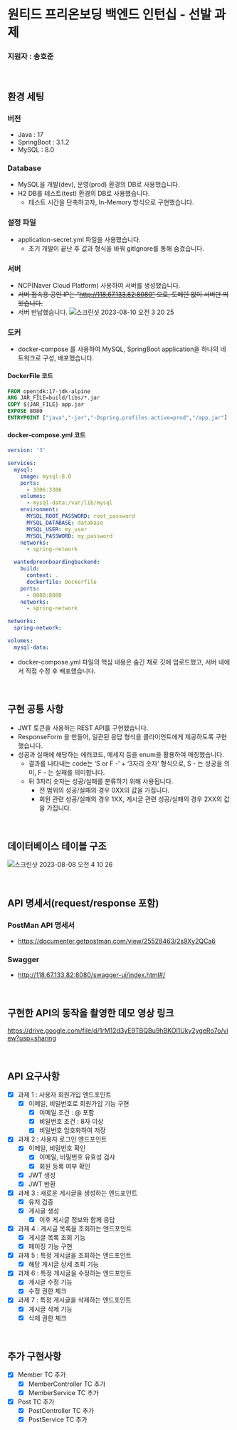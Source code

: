 # 원티드 프리온보딩 백엔드 인턴십 - 선발 과제

### 지원자 : 송호준

<br>

## 환경 세팅

### 버전

- Java : 17
- SpringBoot : 3.1.2
- MySQL : 8.0

### Database

- MySQL을 개발(dev), 운영(prod) 환경의 DB로 사용했습니다.
- H2 DB를 테스트(test) 환경의 DB로 사용했습니다.
    - 테스트 시간을 단축하고자, In-Memory 방식으로 구현했습니다.

### 설정 파일

- application-secret.yml 파일을 사용했습니다.
    - 초기 개발이 끝난 후 값과 형식을 바꿔 gitIgnore를 통해 숨겼습니다.

### 서버

- NCP(Naver Cloud Platform) 사용하여 서버를 생성했습니다.
- ~~서버 접속용 공인 IP는 “http://118.67.133.82:8080” 으로, 도메인 없이 서버만 띄웠습니다.~~
- 서버 반납했습니다.
![스크린샷 2023-08-10 오전 3 20 25](https://github.com/hojunking96/wanted-pre-onboarding-backend/assets/99067128/6260bea2-420b-4b55-862a-915f710c04b1)
### 도커

- docker-compose 를 사용하여 MySQL, SpringBoot application을 하나의 네트워크로 구성, 배포했습니다.
#### DockerFile 코드

```dockerfile
FROM openjdk:17-jdk-alpine
ARG JAR_FILE=build/libs/*.jar
COPY ${JAR_FILE} app.jar
EXPOSE 8080
ENTRYPOINT ["java","-jar","-Dspring.profiles.active=prod","/app.jar"]
```

#### docker-compose.yml 코드

```yaml
version: '3'

services:
  mysql:
    image: mysql:8.0
    ports:
      - 3306:3306
    volumes:
      - mysql-data:/var/lib/mysql
    environment:
      MYSQL_ROOT_PASSWORD: root_password
      MYSQL_DATABASE: database
      MYSQL_USER: my_user
      MYSQL_PASSWORD: my_password
    networks:
      - spring-network

  wantedpreonboardingbackend:
    build:
      context: .
      dockerfile: Dockerfile
    ports:
      - 8080:8080
    networks:
      - spring-network

networks:
  spring-network:

volumes:
  mysql-data:
```

- docker-compose.yml 파일의 핵심 내용은 숨긴 채로 깃에 업로드했고, 서버 내에서 직접 수정 후 배포했습니다.

<br>

## 구현 공통 사항

- JWT 토큰을 사용하는 REST API를 구현했습니다.
- ResponseForm 을 만들어, 일관된 응답 형식을 클라이언트에게 제공하도록 구현했습니다.
- 성공과 실패에 해당하는 에러코드, 메세지 등을 enum을 활용하여 매칭했습니다.
    - 결과를 나타내는 code는 ‘S or F -’ + ‘3자리 숫자’ 형식으로, S - 는 성공을 의미, F - 는 실패를 의미합니다.
    - 뒤 3자리 숫자는 성공/실패를 분류하기 위해 사용됩니다.
        - 전 범위의 성공/실패의 경우 0XX의 값을 가집니다.
        - 회원 관련 성공/실패의 경우 1XX, 게시글 관련 성공/실패의 경우 2XX의 값을 가집니다.

<br>

## 데이터베이스 테이블 구조

![스크린샷 2023-08-08 오전 4 10 26](https://github.com/hojunking96/wanted-pre-onboarding-backend/assets/99067128/dd135320-a003-4797-83ed-fd1a58edb184)

<br>

## API 명세서(request/response 포함)

### PostMan API 명세서

- https://documenter.getpostman.com/view/25528463/2s9Xy2QCa6

### Swagger

- http://118.67.133.82:8080/swagger-ui/index.html#/

<br>

## 구현한 API의 동작을 촬영한 데모 영상 링크
https://drive.google.com/file/d/1rM12d3yE9TBQBu9hBKOl1Uky2ygeRo7o/view?usp=sharing

<br>

## API 요구사항

- [x] 과제 1 : 사용자 회원가입 엔드포인트
    - [x] 이메일, 비밀번호로 회원가입 기능 구현
        - [x] 이메일 조건 : @ 포함
        - [x] 비밀번호 조건 : 8자 이상
        - [x] 비밀번호 암호화하여 저장
- [x] 과제 2 : 사용자 로그인 엔드포인트
    - [x] 이메일, 비밀번호 확인
        - [x] 이메일, 비밀번호 유효성 검사
        - [x] 회원 등록 여부 확인
    - [x] JWT 생성
    - [x] JWT 반환
- [x] 과제 3 : 새로운 게시글을 생성하는 엔드포인트
    - [x] 유저 검증
    - [x] 게시글 생성
        - [x] 이후 게시글 정보와 함께 응답
- [x] 과제 4 : 게시글 목록을 조회하는 엔드포인트
    - [x] 게시글 목록 조회 기능
    - [x] 페이징 기능 구현
- [x] 과제 5 : 특정 게시글을 조회하는 엔드포인트
    - [x] 해당 게시글 상세 조회 기능
- [x] 과제 6 : 특정 게시글을 수정하는 엔드포인트
    - [x] 게시글 수정 기능
    - [x] 수정 권한 체크
- [x] 과제 7 : 특정 게시글을 삭제하는 엔드포인트
    - [x] 게시글 삭제 기능
    - [x] 삭제 권한 체크

<br>

## 추가 구현사항

- [x] Member TC 추가
    - [x] MemberController TC 추가
    - [x] MemberService TC 추가
- [x] Post TC 추가
    - [x] PostController TC 추가
    - [x] PostService TC 추가
